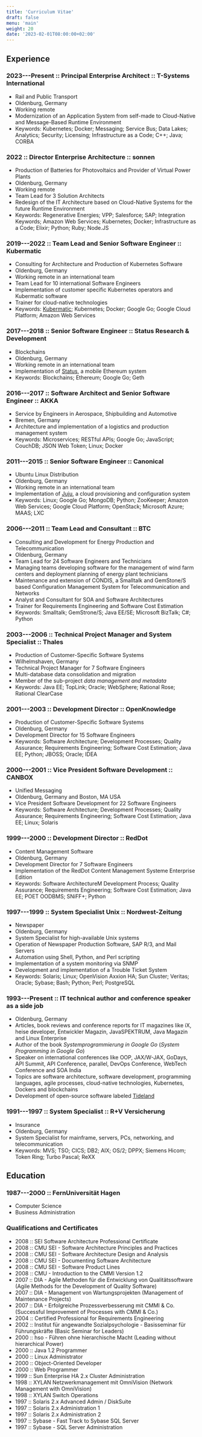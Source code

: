 ```yaml
---
title: 'Curriculum Vitae'
draft: false
menu: 'main'
weight: 20
date: '2023-02-01T08:00:00+02:00'
---
```


## Experience

### 2023---Present :: Principal Enterprise Architect :: T-Systems International

- Rail and Public Transport
- Oldenburg, Germany
- Working remote
- Modernization of an Application System from self-made to Cloud-Native and Message-Based Runtime Environment
- Keywords: Kubernetes; Docker; Messaging; Service Bus; Data Lakes; Analytics; Security; Licensing; Infrastructure as a Code; C++; Java; CORBA

### 2022 :: Director Enterprise Architecture :: sonnen

- Production of Batteries for Photovoltaics and Provider of Virtual Power Plants
- Oldenburg, Germany
- Working remote
- Team Lead for 3 Solution Architects
- Redesign of the IT Architecture based on Cloud-Native Systems for the future Runtime Environment
- Keywords: Regenerative Energies; VPP; Salesforce; SAP; Integration Keywords; Amazon Web Services; Kubernetes; Docker; Infrastructure as a Code; Elixir; Python; Ruby; Node.JS

### 2019---2022 :: Team Lead and Senior Software Engineer :: Kubermatic

- Consulting for Architecture and Production of Kubernetes Software
- Oldenburg, Germany
- Working remote in an international team
- Team Lead for 10 international Software Engineers
- Implementation of customer specific Kubernetes operators and Kubermatic software
- Trainer for cloud-native technologies
- Keywords: [Kubermatic](https://www.kubermatic.com); Kubernetes; Docker; Google Go; Google Cloud Platform; Amazon Web Services

### 2017---2018 :: Senior Software Engineer :: Status Research & Development

- Blockchains
- Oldenburg, Germany
- Working remote in an international team
- Implementation of [Status](https://status.im), a mobile Ethereum system
- Keywords: Blockchains; Ethereum; Google Go; Geth

### 2016---2017 :: Software Architect and Senior Software Engineer :: AKKA

- Service by Engineers in Aerospace, Shipbuilding and Automotive
- Bremen, Germany
- Architecture and implementation of a logistics and production management system
- Keywords: Microservices; RESTful APIs; Google Go; JavaScript; CouchDB; JSON Web Token; Linux; Docker

### 2011---2015 :: Senior Software Engineer :: Canonical

- Ubuntu Linux Distribution
- Oldenburg, Germany
- Working remote in an international team
- Implementation of [Juju](https://jujucharms.com/), a cloud provisioning and configuration system
- Keywords: Linux; Google Go; MongoDB; Python; ZooKeeper; Amazon Web Services; Google Cloud Platform; OpenStack; Microsoft Azure; MAAS; LXC

### 2006---2011 :: Team Lead and Consultant :: BTC

- Consulting and Development for Energy Production and Telecommunication
- Oldenburg, Germany
- Team Lead for 24 Software Engineers and Technicians
- Managing teams developing software for the management of wind farm centers and deployment planning of energy plant technicians
- Maintenance and extension of CONDIS, a Smalltalk and GemStone/S based Configuration Management System for Telecommunication and Networks
- Analyst and Consultant for SOA and Software Architectures
- Trainer for Requirements Engineering and Software Cost Estimation
- Keywords: Smalltalk; GemStrone/S; Java EE/SE; Microsoft BizTalk; C#; Python

### 2003---2006 :: Technical Project Manager and System Specialist :: Thales

- Production of Customer-Specific Software Systems
- Wilhelmshaven, Germany
- Technical Project Manager for 7 Software Engineers
- Multi-database data consolidation and migration
- Member of the sub-project *data management and metadata*
- Keywords: Java EE; TopLink; Oracle; WebSphere; Rational Rose; Rational ClearCase

### 2001---2003 :: Development Director :: OpenKnowledge

- Production of Customer-Specific Software Systems
- Oldenburg, Germany
- Development Director for 15 Software Engineers
- Keywords: Software Architecture; Development Processes; Quality Assurance; Requirements Engineering; Software Cost Estimation; Java EE; Python; JBOSS; Oracle; IDEA

### 2000---2001 :: Vice President Software Development :: CANBOX

- Unified Messaging
- Oldenburg, Germany and Boston, MA USA
- Vice President Software Development for 22 Software Engineers
- Keywords: Software Architecture; Development Processes; Quality Assurance; Requirements Engineering; Software Cost Estimation; Java EE; Linux; Solaris

### 1999---2000 :: Development Director :: RedDot

- Content Management Software
- Oldenburg, Germany
- Development Director for 7 Software Engineers
- Implementation of the RedDot Content Management Systeme Enterprise Edition
- Keywords: Software ArchitectureM Development Process; Quality Assurance; Requirements Engineering; Software Cost Estimation; Java EE; POET OODBMS; SNiFF+; Python

### 1997---1999 :: System Specialist Unix :: Nordwest-Zeitung

- Newspaper
- Oldenburg, Germany
- System Specialist for high-available Unix systems
- Operation of Newspaper Production Software, SAP R/3, and Mail Servers
- Automation using Shell, Python, and Perl scripting
- Implementation of a system monitoring via SNMP
- Development and implementation of a Trouble Ticket System
- Keywords: Solaris; Linux; OpenVision Axxion HA; Sun Cluster; Veritas; Oracle; Sybase; Bash; Python; Perl; PostgreSQL

### 1993---Present :: IT technical author and conference speaker as a side job

- Oldenburg, Germany
- Articles, book reviews and conference reports for IT magazines like iX, heise developer, Entwickler Magazin, JavaSPEKTRUM, Java Magazin and Linux Enterprise
- Author of the book *Systemprogrammierung in Google Go* (*System Programming in Google Go*)
- Speaker on international conferences like OOP, JAX/W-JAX, GoDays, API Summit, API Conference, parallel, DevOps Conference, WebTech Conference and SOA India
- Topics are software architecture, software development, programming languages, agile processes, cloud-native technologies, Kubernetes, Dockers and blockchains
- Development of open-source software labeled [Tideland](https://github.com/tideland/)

### 1991---1997 :: System Specialist :: R+V Versicherung

- Insurance
- Oldenburg, Germany
- System Specialist for mainframe, servers, PCs, networking, and telecommunication
- Keywords: MVS; TSO; CICS; DB2; AIX; OS/2; DPPX; Siemens Hicom; Token Ring; Turbo Pascal; ReXX

## Education

### 1987---2000 :: FernUniversität Hagen

- Computer Science
- Business Administration

### Qualifications and Certificates

- 2008 :: SEI Software Architecture Professional Certificate
- 2008 :: CMU SEI - Software Architecture Principles and Practices
- 2008 :: CMU SEI - Software Architecture Design and Analysis
- 2008 :: CMU SEI - Documenting Software Architecture
- 2008 :: CMU SEI - Software Product Lines
- 2008 :: CMU - Introduction to the CMMI Version 1.2
- 2007 :: DIA - Agile Methoden für die Entwicklung von Qualitätssoftware (Agile Methods for the Development of Quality Software)
- 2007 :: DIA - Management von Wartungsprojekten (Management of Maintenance Projects)
- 2007 :: DIA - Erfolgreiche Prozessverbesserung mit CMMI & Co. (Successful Improvement of Processes with CMMI & Co.)
- 2004 :: Certified Professional for Requirements Engineering
- 2002 :: Institut für angewandte Sozialpsychologie - Basisseminar für Führungskräfte (Basic Seminar for Leaders)
- 2000 :: hso - Führen ohne hierarchische Macht (Leading without hierarchical Power)
- 2000 :: Java 1.2 Programmer
- 2000 :: Linux Administrator
- 2000 :: Object-Oriented Developer
- 2000 :: Web Programmer
- 1999 :: Sun Enterprise HA 2.x Cluster Administration
- 1998 :: XYLAN Netzwerkmanagement mit OmniVision (Network Management with OmniVision)
- 1998 :: XYLAN Switch Operations
- 1997 :: Solaris 2.x Advanced Admin / DiskSuite
- 1997 :: Solaris 2.x Administration 1
- 1997 :: Solaris 2.x Administration 2
- 1997 :: Sybase - Fast Track to Sybase SQL Server
- 1997 :: Sybase - SQL Server Administration

